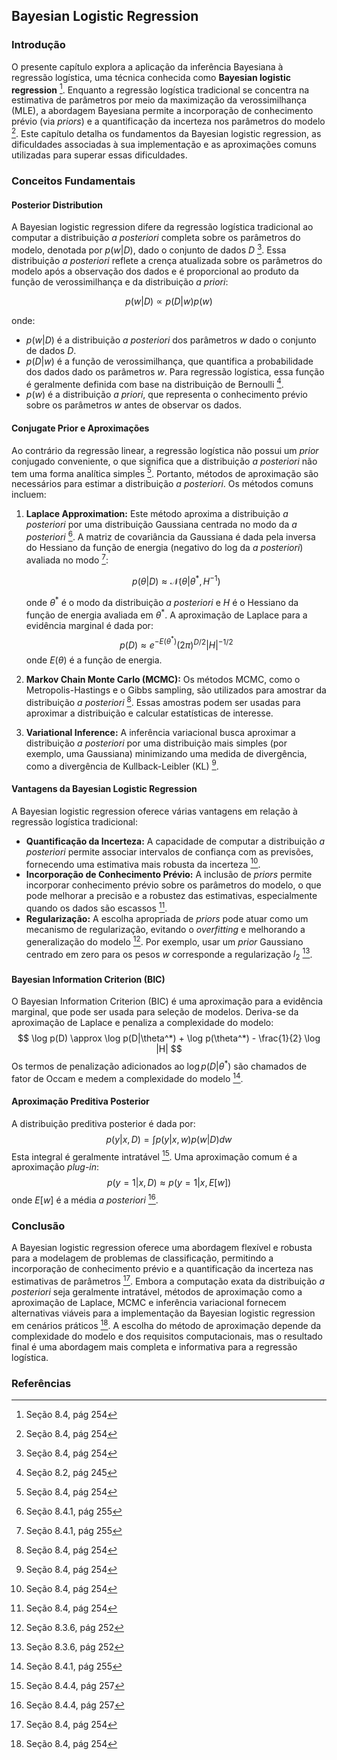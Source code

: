 ## Bayesian Logistic Regression

### Introdução
O presente capítulo explora a aplicação da inferência Bayesiana à regressão logística, uma técnica conhecida como **Bayesian logistic regression** [^254]. Enquanto a regressão logística tradicional se concentra na estimativa de parâmetros por meio da maximização da verossimilhança (MLE), a abordagem Bayesiana permite a incorporação de conhecimento prévio (via *priors*) e a quantificação da incerteza nos parâmetros do modelo [^254]. Este capítulo detalha os fundamentos da Bayesian logistic regression, as dificuldades associadas à sua implementação e as aproximações comuns utilizadas para superar essas dificuldades.

### Conceitos Fundamentais

#### Posterior Distribution
A Bayesian logistic regression difere da regressão logística tradicional ao computar a distribuição *a posteriori* completa sobre os parâmetros do modelo, denotada por $p(w|D)$, dado o conjunto de dados $D$ [^254]. Essa distribuição *a posteriori* reflete a crença atualizada sobre os parâmetros do modelo após a observação dos dados e é proporcional ao produto da função de verossimilhança e da distribuição *a priori*:

$$ p(w|D) \propto p(D|w)p(w) $$

onde:
- $p(w|D)$ é a distribuição *a posteriori* dos parâmetros $w$ dado o conjunto de dados $D$.
- $p(D|w)$ é a função de verossimilhança, que quantifica a probabilidade dos dados dado os parâmetros $w$. Para regressão logística, essa função é geralmente definida com base na distribuição de Bernoulli [^1].
- $p(w)$ é a distribuição *a priori*, que representa o conhecimento prévio sobre os parâmetros $w$ antes de observar os dados.

#### Conjugate Prior e Aproximações
Ao contrário da regressão linear, a regressão logística não possui um *prior* conjugado conveniente, o que significa que a distribuição *a posteriori* não tem uma forma analítica simples [^254]. Portanto, métodos de aproximação são necessários para estimar a distribuição *a posteriori*. Os métodos comuns incluem:

1.  **Laplace Approximation:** Este método aproxima a distribuição *a posteriori* por uma distribuição Gaussiana centrada no modo da *a posteriori* [^255]. A matriz de covariância da Gaussiana é dada pela inversa do Hessiano da função de energia (negativo do log da *a posteriori*) avaliada no modo [^255]:

    $$     p(\theta|D) \approx \mathcal{N}(\theta|\theta^*, H^{-1})     $$

    onde $\theta^*$ é o modo da distribuição *a posteriori* e $H$ é o Hessiano da função de energia avaliada em $\theta^*$.
    A aproximação de Laplace para a evidência marginal é dada por:
    $$     p(D) \approx e^{-E(\theta^*)} (2\pi)^{D/2} |H|^{-1/2}     $$
    onde $E(\theta)$ é a função de energia.

2.  **Markov Chain Monte Carlo (MCMC):** Os métodos MCMC, como o Metropolis-Hastings e o Gibbs sampling, são utilizados para amostrar da distribuição *a posteriori* [^254]. Essas amostras podem ser usadas para aproximar a distribuição e calcular estatísticas de interesse.

3.  **Variational Inference:** A inferência variacional busca aproximar a distribuição *a posteriori* por uma distribuição mais simples (por exemplo, uma Gaussiana) minimizando uma medida de divergência, como a divergência de Kullback-Leibler (KL) [^254].

#### Vantagens da Bayesian Logistic Regression
A Bayesian logistic regression oferece várias vantagens em relação à regressão logística tradicional:

*   **Quantificação da Incerteza:** A capacidade de computar a distribuição *a posteriori* permite associar intervalos de confiança com as previsões, fornecendo uma estimativa mais robusta da incerteza [^254].
*   **Incorporação de Conhecimento Prévio:** A inclusão de *priors* permite incorporar conhecimento prévio sobre os parâmetros do modelo, o que pode melhorar a precisão e a robustez das estimativas, especialmente quando os dados são escassos [^254].
*   **Regularização:** A escolha apropriada de *priors* pode atuar como um mecanismo de regularização, evitando o *overfitting* e melhorando a generalização do modelo [^252]. Por exemplo, usar um *prior* Gaussiano centrado em zero para os pesos $w$ corresponde a regularização $l_2$ [^252].

#### Bayesian Information Criterion (BIC)
O Bayesian Information Criterion (BIC) é uma aproximação para a evidência marginal, que pode ser usada para seleção de modelos. Deriva-se da aproximação de Laplace e penaliza a complexidade do modelo:
$$ \log p(D) \approx \log p(D|\theta^*) + \log p(\theta^*) - \frac{1}{2} \log |H| $$
Os termos de penalização adicionados ao $\log p(D|\theta^*)$ são chamados de fator de Occam e medem a complexidade do modelo [^255].

#### Aproximação Preditiva Posterior
A distribuição preditiva posterior é dada por:
$$ p(y|x, D) = \int p(y|x, w) p(w|D) dw $$
Esta integral é geralmente intratável [^257]. Uma aproximação comum é a aproximação *plug-in*:
$$ p(y=1|x, D) \approx p(y=1|x, E[w]) $$
onde $E[w]$ é a média *a posteriori* [^257].

### Conclusão

A Bayesian logistic regression oferece uma abordagem flexível e robusta para a modelagem de problemas de classificação, permitindo a incorporação de conhecimento prévio e a quantificação da incerteza nas estimativas de parâmetros [^254]. Embora a computação exata da distribuição *a posteriori* seja geralmente intratável, métodos de aproximação como a aproximação de Laplace, MCMC e inferência variacional fornecem alternativas viáveis para a implementação da Bayesian logistic regression em cenários práticos [^254]. A escolha do método de aproximação depende da complexidade do modelo e dos requisitos computacionais, mas o resultado final é uma abordagem mais completa e informativa para a regressão logística.

### Referências
[^1]: Seção 8.2, pág 245
[^254]: Seção 8.4, pág 254
[^255]: Seção 8.4.1, pág 255
[^252]: Seção 8.3.6, pág 252
[^257]: Seção 8.4.4, pág 257
<!-- END -->